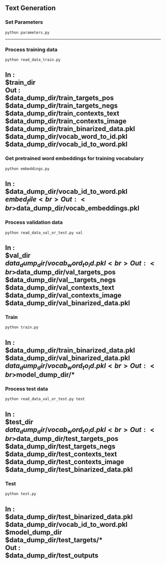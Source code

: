 ## Text Generation

### Set Parameters
```
python parameters.py
```
-----------------------------------------------


### Process training data
```
python read_data_train.py
```
In : <br>  $train_dir <br>
Out : <br> $data_dump_dir/train_targets_pos <br>
	  $data_dump_dir/train_targets_negs <br>
	  $data_dump_dir/train_contexts_text <br>
	  $data_dump_dir/train_contexts_image <br>
	  $data_dump_dir/train_binarized_data.pkl <br>
	  $data_dump_dir/vocab_word_to_id.pkl <br>
	  $data_dump_dir/vocab_id_to_word.pkl <br>
-----------------------------------------------


### Get pretrained word embeddings for training vocabulary 
```
python embeddings.py
```
In : <br>$data_dump_dir/vocab_id_to_word.pkl <br>
	 $embed_file <br>
Out : <br>$data_dump_dir/vocab_embeddings.pkl <br>
-----------------------------------------------


### Process validation data
```
python read_data_val_or_test.py val
```
In : <br>$val_dir <br>
	 $data_dump_dir/vocab_word_to_id.pkl	 <br> 
Out :<br>$data_dump_dir/val_targets_pos <br>
	  $data_dump_dir/val__targets_negs <br>
	  $data_dump_dir/val_contexts_text <br>
	  $data_dump_dir/val_contexts_image <br>
	  $data_dump_dir/val_binarized_data.pkl <br>
-----------------------------------------------


### Train
```
python train.py
```
In : <br>$data_dump_dir/train_binarized_data.pkl <br>
	 $data_dump_dir/val_binarized_data.pkl <br>
	 $data_dump_dir/vocab_word_to_id.pkl <br>
Out : <br>$model_dump_dir/* <br>
-----------------------------------------------


### Process test data 
```
python read_data_val_or_test.py test
```
In : <br>$test_dir <br>
	 $data_dump_dir/vocab_word_to_id.pkl	 <br> 
Out : <br>$data_dump_dir/test_targets_pos <br>
	  $data_dump_dir/test_targets_negs <br>
	  $data_dump_dir/test_contexts_text <br>
	  $data_dump_dir/test_contexts_image <br>
	  $data_dump_dir/test_binarized_data.pkl <br>
-----------------------------------------------


### Test
```
python test.py
```
In : <br> $data_dump_dir/test_binarized_data.pkl <br>
	 $data_dump_dir/vocab_id_to_word.pkl <br>
	 $model_dump_dir <br>
	 $data_dump_dir/test_targets/* <br>
Out : <br> $data_dump_dir/test_outputs <br>
-----------------------------------------------
